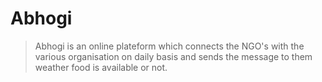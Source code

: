 # Abhogi

> Abhogi is an online plateform which connects the NGO's with the various 
> organisation on daily basis and sends the message to them weather food is available or not.
